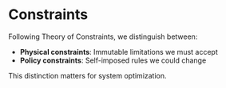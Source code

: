 # Constraints

Following Theory of Constraints, we distinguish between:
- **Physical constraints**: Immutable limitations we must accept
- **Policy constraints**: Self-imposed rules we could change

This distinction matters for system optimization.